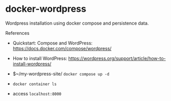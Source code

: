 # docker-wordpress
Wordpress installation using docker compose and persistence data.

References
- Quickstart: Compose and WordPress: https://docs.docker.com/compose/wordpress/
- How to install WordPress: https://wordpress.org/support/article/how-to-install-wordpress/

- $~/my-wordpress-site/ `docker compose up -d`
- `docker container ls`
- access `localhost:8000`